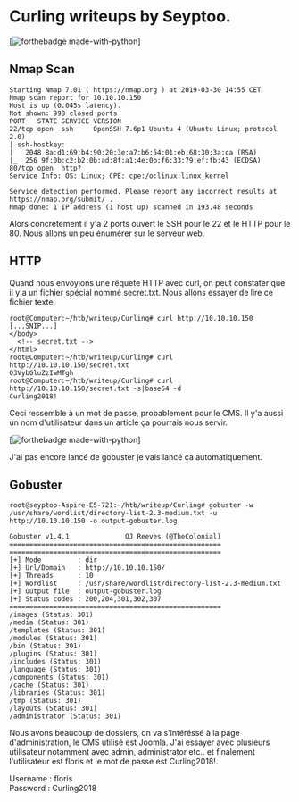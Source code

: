 # Curling writeups by Seyptoo.

[![forthebadge made-with-python](https://image.noelshack.com/fichiers/2019/13/6/1553953753-capture-du-2019-03-30-14-49-00.png)]

Nmap Scan
----

    Starting Nmap 7.01 ( https://nmap.org ) at 2019-03-30 14:55 CET
    Nmap scan report for 10.10.10.150
    Host is up (0.045s latency).
    Not shown: 998 closed ports
    PORT   STATE SERVICE VERSION
    22/tcp open  ssh     OpenSSH 7.6p1 Ubuntu 4 (Ubuntu Linux; protocol 2.0)
    | ssh-hostkey: 
    |   2048 8a:d1:69:b4:90:20:3e:a7:b6:54:01:eb:68:30:3a:ca (RSA)
    |_  256 9f:0b:c2:b2:0b:ad:8f:a1:4e:0b:f6:33:79:ef:fb:43 (ECDSA)
    80/tcp open  http?
    Service Info: OS: Linux; CPE: cpe:/o:linux:linux_kernel

    Service detection performed. Please report any incorrect results at https://nmap.org/submit/ .
    Nmap done: 1 IP address (1 host up) scanned in 193.48 seconds
    
Alors concrètement il y'a 2 ports ouvert le SSH pour le 22 et le HTTP pour le 80. Nous allons un peu énumérer sur le serveur web.

HTTP
----

Quand nous envoyions une rêquete HTTP avec curl, on peut constater que il y'a un fichier spécial nommé secret.txt. Nous allons essayer de lire ce fichier texte.

    root@Computer:~/htb/writeup/Curling# curl http://10.10.10.150
    [...SNIP...]
    </body>
      <!-- secret.txt -->
    </html>
    root@Computer:~/htb/writeup/Curling# curl http://10.10.10.150/secret.txt
    Q3VybGluZzIwMTgh
    root@Computer:~/htb/writeup/Curling# curl http://10.10.10.150/secret.txt -s|base64 -d
    Curling2018!
    
Ceci ressemble à un mot de passe, probablement pour le CMS. Il y'a aussi un nom d'utilisateur dans un article ça pourrais nous servir.

[![forthebadge made-with-python](https://cdn.discordapp.com/attachments/556442801085218827/561556044367527979/unknown.png)]

J'ai pas encore lancé de gobuster je vais lancé ça automatiquement.

Gobuster
----
    root@seyptoo-Aspire-E5-721:~/htb/writeup/Curling# gobuster -w /usr/share/wordlist/directory-list-2.3-medium.txt -u http://10.10.10.150 -o output-gobuster.log

    Gobuster v1.4.1              OJ Reeves (@TheColonial)
    =====================================================
    =====================================================
    [+] Mode         : dir
    [+] Url/Domain   : http://10.10.10.150/
    [+] Threads      : 10
    [+] Wordlist     : /usr/share/wordlist/directory-list-2.3-medium.txt
    [+] Output file  : output-gobuster.log
    [+] Status codes : 200,204,301,302,307
    =====================================================
    /images (Status: 301)
    /media (Status: 301)
    /templates (Status: 301)
    /modules (Status: 301)
    /bin (Status: 301)
    /plugins (Status: 301)
    /includes (Status: 301)
    /language (Status: 301)
    /components (Status: 301)
    /cache (Status: 301)
    /libraries (Status: 301)
    /tmp (Status: 301)
    /layouts (Status: 301)
    /administrator (Status: 301)

 Nous avons beaucoup de dossiers, on va s'intéréssé à la page d'administration, le CMS utilisé est Joomla. J'ai essayer avec plusieurs utilisateur notamment avec admin, administrator etc.. et finalement l'utilisateur est floris et le mot de passe est Curling2018!.
 
 Username : floris<br />
 Password : Curling2018
 
 

  
